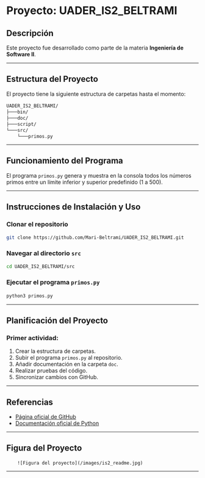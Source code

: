 # Proyecto: UADER_IS2_BELTRAMI

## Descripción
Este proyecto fue desarrollado como parte de la materia **Ingeniería de Software II**.  

---

## Estructura del Proyecto

El proyecto tiene la siguiente estructura de carpetas hasta el momento:

```plaintext
UADER_IS2_BELTRAMI/
├───bin/
├───doc/
├───script/
└───src/
    └───primos.py
```

---

## Funcionamiento del Programa

El programa `primos.py` genera y muestra en la consola todos los números primos entre un límite inferior y superior predefinido (1 a 500).

---

## Instrucciones de Instalación y Uso

### Clonar el repositorio
```bash
git clone https://github.com/Mari-Beltrami/UADER_IS2_BELTRAMI.git
```

### Navegar al directorio `src`
```bash
cd UADER_IS2_BELTRAMI/src
```

### Ejecutar el programa `primos.py`
```bash
python3 primos.py
```

---

## Planificación del Proyecto

### Primer actividad:
1. Crear la estructura de carpetas.
2. Subir el programa `primos.py` al repositorio.
3. Añadir documentación en la carpeta `doc`.
4. Realizar pruebas del código.
5. Sincronizar cambios con GitHub.


---

## Referencias

- [Página oficial de GitHub](https://github.com/)
- [Documentación oficial de Python](https://docs.python.org/3/)

---

## Figura del Proyecto

        ![Figura del proyecto](/images/is2_readme.jpg)

---


